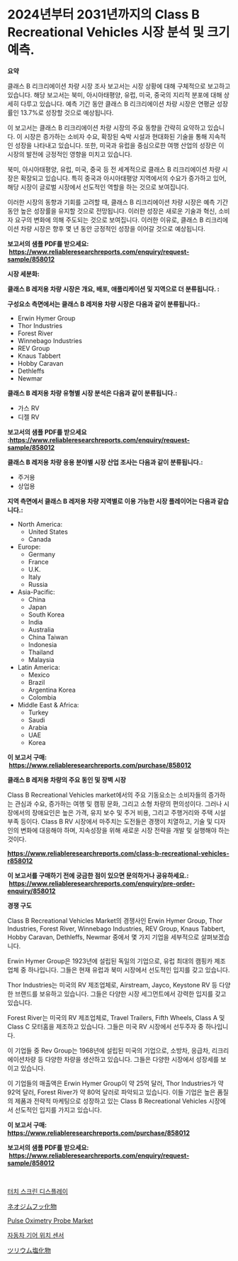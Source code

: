 <p><h1>2024년부터 2031년까지의 Class B Recreational Vehicles 시장 분석 및 크기 예측.</h1></p><p><strong>요약</strong></p>
<p><p>클래스 B 리크리에이션 차량 시장 조사 보고서는 시장 상황에 대해 구체적으로 보고하고 있습니다. 해당 보고서는 북미, 아시아태평양, 유럽, 미국, 중국의 지리적 분포에 대해 상세히 다루고 있습니다. 예측 기간 동안 클래스 B 리크리에이션 차량 시장은 연평균 성장률인 13.7%로 성장할 것으로 예상됩니다.</p><p>이 보고서는 클래스 B 리크리에이션 차량 시장의 주요 동향을 간략히 요약하고 있습니다. 이 시장은 증가하는 소비자 수요, 확장된 숙박 시설과 현대화된 기술을 통해 지속적인 성장을 나타내고 있습니다. 또한, 미국과 유럽을 중심으로한 여행 산업의 성장은 이 시장의 발전에 긍정적인 영향을 미치고 있습니다.</p><p>북미, 아시아태평양, 유럽, 미국, 중국 등 전 세계적으로 클래스 B 리크리에이션 차량 시장은 확장되고 있습니다. 특히 중국과 아시아태평양 지역에서의 수요가 증가하고 있어, 해당 시장이 글로벌 시장에서 선도적인 역할을 하는 것으로 보여집니다.</p><p>이러한 시장의 동향과 기회를 고려할 때, 클래스 B 리크리에이션 차량 시장은 예측 기간 동안 높은 성장률을 유지할 것으로 전망됩니다. 이러한 성장은 새로운 기술과 혁신, 소비자 요구의 변화에 의해 주도되는 것으로 보여집니다. 이러한 이유로, 클래스 B 리크리에이션 차량 시장은 향후 몇 년 동안 긍정적인 성장을 이어갈 것으로 예상됩니다.</p></p>
<p><strong>보고서의 샘플 PDF를 받으세요: &nbsp;<a href="https://www.reliableresearchreports.com/enquiry/request-sample/858012">https://www.reliableresearchreports.com/enquiry/request-sample/858012</a></strong></p>
<p><strong>시장 세분화:</strong></p>
<p><strong> 클래스 B 레저용 차량 시장은 개요, 배포, 애플리케이션 및 지역으로 더 분류됩니다. :</strong></p>
<p><strong>구성요소 측면에서는 클래스 B 레저용 차량 시장은 다음과 같이 분류됩니다.:</strong></p>
<p><ul><li>Erwin Hymer Group</li><li>Thor Industries</li><li>Forest River</li><li>Winnebago Industries</li><li>REV Group</li><li>Knaus Tabbert</li><li>Hobby Caravan</li><li>Dethleffs</li><li>Newmar</li></ul></p>
<p><strong> 클래스 B 레저용 차량 유형별 시장 분석은 다음과 같이 분류됩니다.:</strong></p>
<p><ul><li>가스 RV</li><li>디젤 RV</li></ul></p>
<p><strong>보고서의 샘플 PDF를 받으세요 :<a href="https://www.reliableresearchreports.com/enquiry/request-sample/858012">https://www.reliableresearchreports.com/enquiry/request-sample/858012</a></strong></p>
<p><strong> 클래스 B 레저용 차량 응용 분야별 시장 산업 조사는 다음과 같이 분류됩니다.:</strong></p>
<p><ul><li>주거용</li><li>상업용</li></ul></p>
<p><strong>지역 측면에서 클래스 B 레저용 차량 지역별로 이용 가능한 시장 플레이어는 다음과 같습니다.:</strong></p>
<p><ul>
    <li>
        North America:
        <ul>
            <li>United States</li>
            <li>Canada</li>
        </ul>
    </li>
    <li>
        Europe:
        <ul>
            <li>Germany</li>
            <li>France</li>
            <li>U.K.</li>
            <li>Italy</li>
            <li>Russia</li>
        </ul>
    </li>
    <li>
        Asia-Pacific:
        <ul>
            <li>China</li>
            <li>Japan</li>
            <li>South Korea</li>
            <li>India</li>
            <li>Australia</li>
            <li>China Taiwan</li>
            <li>Indonesia</li>
            <li>Thailand</li>
            <li>Malaysia</li>
        </ul>
    </li>
    <li>
        Latin America:
        <ul>
            <li>Mexico</li>
            <li>Brazil</li>
            <li>Argentina Korea</li>
            <li>Colombia</li>
        </ul>
    </li>
    <li>
        Middle East & Africa:
        <ul>
            <li>Turkey</li>
            <li>Saudi</li>
            <li>Arabia</li>
            <li>UAE</li>
            <li>Korea</li>
        </ul>
    </li>
    </ul></p>
<p><strong>이 보고서 구매: &nbsp;<a href="https://www.reliableresearchreports.com/purchase/858012">https://www.reliableresearchreports.com/purchase/858012</a></strong></p>
<p><strong>클래스 B 레저용 차량의 주요 동인 및 장벽 시장</strong></p>
<p><p>Class B Recreational Vehicles market에서의 주요 기동요소는 소비자들의 증가하는 관심과 수요, 증가하는 여행 및 캠핑 문화, 그리고 소형 차량의 편의성이다. 그러나 시장에서의 장애요인은 높은 가격, 유지 보수 및 주거 비용, 그리고 주행거리와 주택 시설 부족 등이다. Class B RV 시장에서 마주치는 도전들은 경쟁이 치열하고, 기술 및 디자인의 변화에 대응해야 하며, 지속성장을 위해 새로운 시장 전략을 개발 및 실행해야 하는 것이다.</p></p>
<p><strong><a href="https://www.reliableresearchreports.com/class-b-recreational-vehicles-r858012">https://www.reliableresearchreports.com/class-b-recreational-vehicles-r858012</a></strong></p>
<p><strong>이 보고서를 구매하기 전에 궁금한 점이 있으면 문의하거나 공유하세요.: &nbsp;<a href="https://www.reliableresearchreports.com/enquiry/pre-order-enquiry/858012">https://www.reliableresearchreports.com/enquiry/pre-order-enquiry/858012</a></strong></p>
<p><strong>경쟁 구도</strong></p>
<p><p>Class B Recreational Vehicles Market의 경쟁사인 Erwin Hymer Group, Thor Industries, Forest River, Winnebago Industries, REV Group, Knaus Tabbert, Hobby Caravan, Dethleffs, Newmar 중에서 몇 가지 기업을 세부적으로 살펴보겠습니다.</p><p>Erwin Hymer Group은 1923년에 설립된 독일의 기업으로, 유럽 최대의 캠핑카 제조업체 중 하나입니다. 그들은 현재 유럽과 북미 시장에서 선도적인 입지를 갖고 있습니다.</p><p>Thor Industries는 미국의 RV 제조업체로, Airstream, Jayco, Keystone RV 등 다양한 브랜드를 보유하고 있습니다. 그들은 다양한 시장 세그먼트에서 강력한 입지를 갖고 있습니다.</p><p>Forest River는 미국의 RV 제조업체로, Travel Trailers, Fifth Wheels, Class A 및 Class C 모터홈을 제조하고 있습니다. 그들은 미국 RV 시장에서 선두주자 중 하나입니다.</p><p>이 기업들 중 Rev Group는 1968년에 설립된 미국의 기업으로, 소방차, 응급차, 리크리에이션차량 등 다양한 차량을 생산하고 있습니다. 그들은 다양한 시장에서 성장세를 보이고 있습니다.</p><p>이 기업들의 매출액은 Erwin Hymer Group이 약 25억 달러, Thor Industries가 약 92억 달러, Forest River가 약 80억 달러로 파악되고 있습니다. 이들 기업은 높은 품질의 제품과 전략적 마케팅으로 성장하고 있는 Class B Recreational Vehicles 시장에서 선도적인 입지를 가지고 있습니다.</p></p>
<p><strong>이 보고서 구매: &nbsp; <a href="https://www.reliableresearchreports.com/purchase/858012">https://www.reliableresearchreports.com/purchase/858012</a></strong></p>
<p><strong>보고서의 샘플 PDF를 받으세요: &nbsp;<a href="https://www.reliableresearchreports.com/enquiry/request-sample/858012">https://www.reliableresearchreports.com/enquiry/request-sample/858012</a></strong><strong></strong></p>
<p>&nbsp;</p>
<p><p><a href="https://medium.com/@margrethowe2016/%ED%84%B0%EC%B9%98-%EC%8A%A4%ED%81%AC%EB%A6%B0-%EB%94%94%EC%8A%A4%ED%94%8C%EB%A0%88%EC%9D%B4-%EC%8B%9C%EC%9E%A5-%EC%A0%84%EB%A7%9D-%EC%82%B0%EC%97%85-%EA%B0%9C%EC%9A%94-%EB%B0%8F-%EC%98%88%EC%B8%A1-2024%EB%85%84%EB%B6%80%ED%84%B0-2031%EB%85%84%EA%B9%8C%EC%A7%80-361b0990e9a4">터치 스크린 디스플레이</a></p><p><a href="https://medium.com/@sebastianhodges1/%E3%83%8D%E3%82%AA%E3%82%B8%E3%83%A0%E3%83%95%E3%83%AB%E3%82%AA%E3%83%AA%E3%83%89%E3%81%AE%E5%B8%82%E5%A0%B4%E8%A6%8F%E6%A8%A1%E3%81%AF-%E4%B8%96%E7%95%8C%E3%81%AE%E7%94%A3%E6%A5%AD%E3%81%A7%E6%9C%80%E9%81%A9%E3%81%AA%E3%83%9E%E3%83%BC%E3%82%B1%E3%83%86%E3%82%A3%E3%83%B3%E3%82%B0%E3%83%81%E3%83%A3%E3%83%8D%E3%83%AB%E3%82%92%E6%98%8E%E3%82%89%E3%81%8B%E3%81%AB%E3%81%97%E3%81%BE%E3%81%99-fa62a501d8c0">ネオジムフッ化物</a></p><p><a href="https://github.com/peachesmcdowel1/Market-Research-Report-List-2/blob/main/pulse-oximetry-probe-market.md">Pulse Oximetry Probe Market</a></p><p><a href="https://medium.com/@thadnader1941/%EC%9E%90%EB%8F%99%EC%B0%A8-%EA%B8%B0%EC%96%B4-%EC%9C%84%EC%B9%98-%EC%84%BC%EC%84%9C-%EC%8B%9C%EC%9E%A5-%EC%9C%A0%ED%98%95-%EC%9D%91%EC%9A%A9-%EB%B0%8F-%EC%A7%80%EB%A6%AC%EB%B3%84-%EC%A2%85%ED%95%A9-%ED%8F%89%EA%B0%80-fdb79bd13e74">자동차 기어 위치 센서</a></p><p><a href="https://medium.com/@johneahan44556754/%E3%83%81%E3%83%A5%E3%83%AA%E3%82%A6%E3%83%A0%E5%A1%A9%E5%8C%96%E7%89%A9%E5%B8%82%E5%A0%B4%E5%88%86%E6%9E%90-%E3%81%9D%E3%81%AEcagr-%E5%B8%82%E5%A0%B4%E3%82%BB%E3%82%B0%E3%83%A1%E3%83%B3%E3%83%86%E3%83%BC%E3%82%B7%E3%83%A7%E3%83%B3%E3%81%8A%E3%82%88%E3%81%B3%E3%82%B0%E3%83%AD%E3%83%BC%E3%83%90%E3%83%AB%E7%94%A3%E6%A5%AD%E6%A6%82%E8%A6%81-3a332b621f8b">ツリウム塩化物</a></p></p>